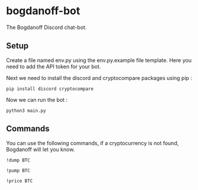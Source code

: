 # bogdanoff-bot
The Bogdanoff Discord chat-bot.

## Setup

Create a file named env.py using the env.py.example file template. Here you need to add the API token for your bot.

Next we need to install the discord and cryptocompare packages using pip :
```
pip install discord cryptocompare
```

Now we can run the bot :
```
python3 main.py
```

## Commands

You can use the following commands, if a cryptocurrency is not found, Bogdanoff will let you know.

```
!dump BTC
```
```
!pump BTC
```
```
!price BTC
```
